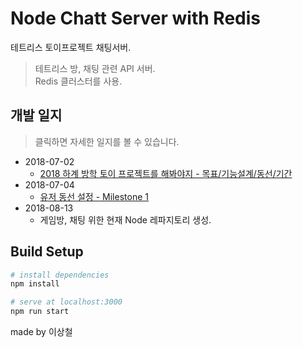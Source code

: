 # Node Chatt Server with Redis
테트리스 토이프로젝트 채팅서버.
> 테트리스 방, 채팅 관련 API 서버. <br/>
> Redis 클러스터를 사용.

## 개발 일지
> 클릭하면 자세한 일지를 볼 수 있습니다.
- 2018-07-02
  - [2018 하계 방학 토이 프로젝트를 해봐야지 - 목표/기능설계/동선/기간](http://1ilsang.blog.me/221310669991)
- 2018-07-04
  - [유저 동선 설정 - Milestone 1](http://1ilsang.blog.me/221312070329)
- 2018-08-13
  - 게임방, 채팅 위한 현재 Node 레파지토리 생성.
  
## Build Setup

``` bash
# install dependencies
npm install

# serve at localhost:3000
npm run start
```

made by 이상철
